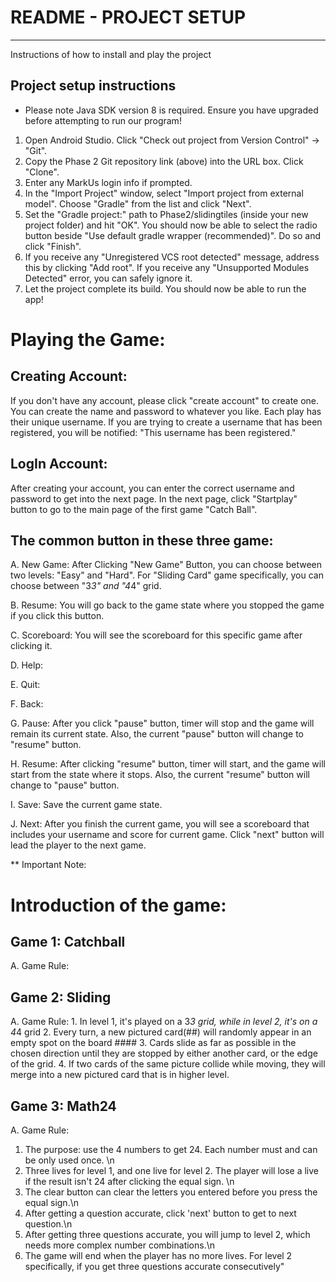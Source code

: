 # README - PROJECT SETUP
***

Instructions of how to install and play the project

## Project setup instructions

* Please note Java SDK version 8 is required. Ensure you have upgraded before attempting to run our program!

1. Open Android Studio. Click "Check out project from Version Control" -> "Git".
2. Copy the Phase 2 Git repository link (above) into the URL box. Click "Clone".
3. Enter any MarkUs login info if prompted.
4. In the "Import Project" window, select "Import project from external model". Choose "Gradle"
from the list and click "Next".
5. Set the "Gradle project:" path to Phase2/slidingtiles (inside your new project folder)
 and hit "OK". You should now be able to select the radio button beside "Use default gradle
 wrapper (recommended)". Do so and click "Finish".
6. If you receive any "Unregistered VCS root detected" message, address this by clicking "Add root".
 If you receive any "Unsupported Modules Detected" error, you can safely ignore it.
7. Let the project complete its build. You should now be able to run the app!


# Playing the Game:

## Creating Account:
If you don't have any account, please click "create account" to create one.
You can create the name and password to whatever you like. Each play has their unique username.
If you are trying to create a username that has been registered, you will be notified: "This username
has been registered."

## LogIn Account:
After creating your account, you can enter the correct username and password to get
into the next page. In the next page, click "Startplay" button to go to the main page of the first
game "Catch Ball".

## The common button in these three game:
A. New Game:
After Clicking "New Game" Button, you can choose between two levels: "Easy" and "Hard".
For "Sliding Card" game specifically, you can choose between "3*3" and "4*4" grid.

B. Resume:
You will go back to the game state where you stopped the game if you click this button.

C. Scoreboard:
You will see the scoreboard for this specific game after clicking it.

D. Help:

E. Quit:

F. Back:

G. Pause:
After you click "pause" button, timer will stop and the game will remain its current state.
Also, the current "pause" button will change to "resume" button.

H. Resume:
After clicking "resume" button, timer will start, and the game will start from the
state where it stops. Also, the current "resume" button will change to "pause" button.

I. Save:
Save the current game state.

J. Next:
After you finish the current game, you will see a scoreboard that includes your username and score
for current game. Click "next" button will lead the player to the next game.

** Important Note:


# Introduction of the game:

## Game 1: Catchball
A. Game Rule: 


## Game 2: Sliding
A. Game Rule:
    1. In level 1, it's played on a 3*3 grid, while in level 2, it's on a 4*4 grid
    2. Every turn, a new pictured card(##) will randomly appear in an empty spot on the board ####
    3. Cards slide as far as possible in the chosen direction until they are stopped by either 
    another card, or the edge of the grid.
    4. If two cards of the same picture collide while moving, they will merge into a new pictured card
    that is in higher level. 


## Game 3: Math24
A. Game Rule:
  1. The purpose: use the 4 numbers to get 24. Each number must and can be only used once. \n
  2. Three lives for level 1, and one live for level 2. The player will lose a live if the result isn't 24 after clicking the equal sign. \n
  3. The clear button can clear the letters you entered before you press the equal sign.\n
  4. After getting a question accurate, click 'next' button to get to next question.\n
  5. After getting three questions accurate, you will jump to level 2, which needs more complex number combinations.\n
  6. The game will end when the player has no more lives. For level 2 specifically, if you get three questions accurate consecutively"
 
